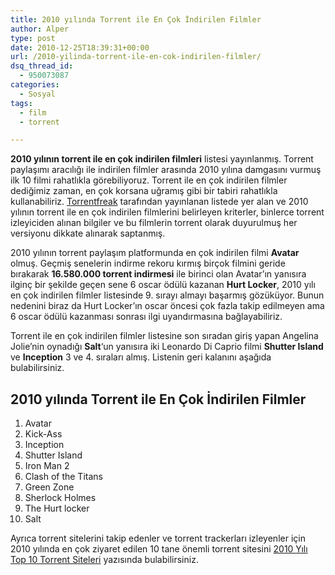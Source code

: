 ```yaml
---
title: 2010 yılında Torrent ile En Çok İndirilen Filmler
author: Alper
type: post
date: 2010-12-25T18:39:31+00:00
url: /2010-yilinda-torrent-ile-en-cok-indirilen-filmler/
dsq_thread_id:
  - 950073087
categories:
  - Sosyal
tags:
  - film
  - torrent

---
```

**2010 yılının torrent ile en çok indirilen filmleri** listesi yayınlanmış. Torrent paylaşımı aracılığı ile indirilen filmler arasında 2010 yılına damgasını vurmuş ilk 10 filmi rahatlıkla görebiliyoruz. Torrent ile en çok indirilen filmler dediğimiz zaman, en çok korsana uğramış gibi bir tabiri rahatlıkla kullanabiliriz. <a href="http://torrentfreak.com/avatar-crowned-the-most-pirated-movie-of-2010-101220/" target="_blank">Torrentfreak</a> tarafından yayınlanan listede yer alan ve 2010 yılının torrent ile en çok indirilen filmlerini belirleyen kriterler, binlerce torrent izleyiciden alınan bilgiler ve bu filmlerin torrent olarak duyurulmuş her versiyonu dikkate alınarak saptanmış.

2010 yılının torrent paylaşım platformunda en çok indirilen filmi **Avatar** olmuş. Geçmiş senelerin indirme rekoru kırmış birçok filmini geride bırakarak **16.580.000 torrent indirmesi** ile birinci olan Avatar&#8217;ın yanısıra ilginç bir şekilde geçen sene 6 oscar ödülü kazanan **Hurt Locker**, 2010 yılı en çok indirilen filmler listesinde 9. sırayı almayı başarmış gözüküyor. Bunun nedenini biraz da Hurt Locker&#8217;ın oscar öncesi çok fazla takip edilmeyen ama 6 oscar ödülü kazanması sonrası ilgi uyandırmasına bağlayabiliriz.

Torrent ile en çok indirilen filmler listesine son sıradan giriş yapan Angelina Jolie&#8217;nin oynadığı **Salt**&#8216;un yanısıra iki Leonardo Di Caprio filmi **Shutter Island** ve **Inception** 3 ve 4. sıraları almış. Listenin geri kalanını aşağıda bulabilirsiniz.

## 2010 yılında Torrent ile En Çok İndirilen Filmler

  1. Avatar
  2. Kick-Ass
  3. Inception
  4. Shutter Island
  5. Iron Man 2
  6. Clash of the Titans
  7. Green Zone
  8. Sherlock Holmes
  9. The Hurt locker
 10. Salt

Ayrıca torrent sitelerini takip edenler ve torrent trackerları izleyenler için 2010 yılında en çok ziyaret edilen 10 tane önemli torrent sitesini [2010 Yılı Top 10 Torrent Siteleri][1] yazısında bulabilirsiniz.

 [1]: https://www.murekkep.org/2010-yili-top-10-torrent-siteleri-3824